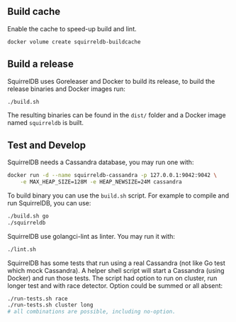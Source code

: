 ## Build cache

Enable the cache to speed-up build and lint.
```sh
docker volume create squirreldb-buildcache
```


## Build a release

SquirrelDB uses Goreleaser and Docker to build its release, to build the release binaries
and Docker images run:
```sh
./build.sh
```

The resulting binaries can be found in the `dist/` folder and a Docker image named `squirreldb` is built.


## Test and Develop

SquirrelDB needs a Cassandra database, you may run one with:

```sh
docker run -d --name squirreldb-cassandra -p 127.0.0.1:9042:9042 \
    -e MAX_HEAP_SIZE=128M -e HEAP_NEWSIZE=24M cassandra
```

To build binary you can use the `build.sh` script. For example to
compile and run SquirrelDB, you can use:

```sh
./build.sh go
./squirreldb
```

SquirrelDB use golangci-lint as linter. You may run it with:
```sh
./lint.sh
```

SquirrelDB has some tests that run using a real Cassandra (not like Go test which
mock Cassandra). A helper shell script will start a Cassandra (using Docker) and run
those tests.
The script had option to run on cluster, run longer test and with race detector. Option could be summed
or all absent:
```sh
./run-tests.sh race
./run-tests.sh cluster long
# all combinations are possible, including no-option.
```
